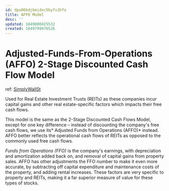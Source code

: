 ```yaml
---
id: dpu06bdjbmidxc5byfs1hfo
title: AFFO Model
desc: ''
updated: 1649800425532
created: 1649799976526
---
```

# Adjusted-Funds-From-Operations (AFFO) 2-Stage Discounted Cash Flow Model
ref: [SimplyWallSt](https://github.com/SimplyWallSt/Company-Analysis-Model/blob/master/MODEL.markdown#adjusted-funds-from-operations-discounted-cash-flows-model--how-is-this-calculated=)

Used for Real Estate Investment Trusts (REITs) as these companies incur capital gains and other real estate-specific factors which impacts their free cash flows.

This model is the same as the 2-Stage Discounted Cash Flows Model, except for one key difference – instead of discounting the company's free cash flows, we use its* Adjusted Funds from Operations (AFFO)* instead. AFFO better reflects the operational cash flows of REITs as opposed to the commonly used free cash flows.

*Funds from Operations (FFO)* is the company's earnings, with depreciation and amortization added back on, and removal of capital gains from property sales. AFFO has other adjustments the FFO number to make it even more accurate, by subtracting off capital expenditure and maintenance costs of the property, and adding rental increases. These factors are very specific to property and REITs, making it a far superior measure of value for these types of stocks.